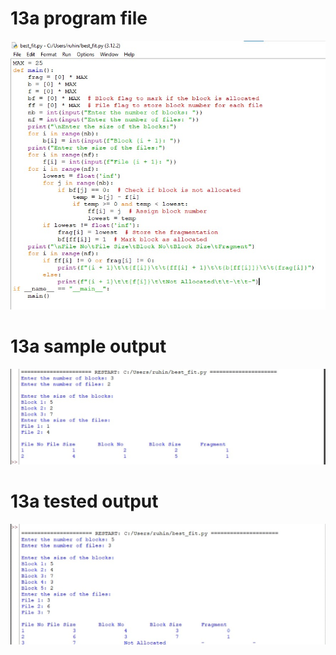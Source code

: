# 13a program file
![program file](program.png.jpg)

# 13a sample output
![sample output](sampleoutput.png)

# 13a tested output
![tested output](testedoutput.png)
